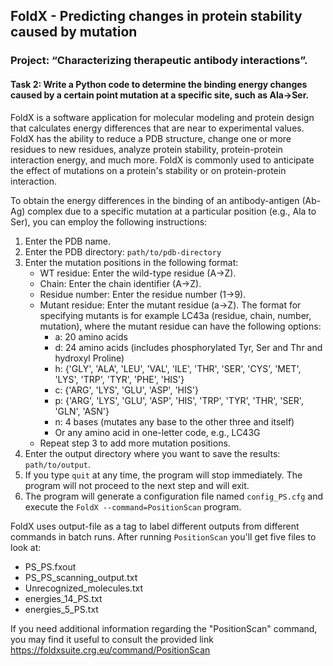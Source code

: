 ## FoldX - Predicting changes in protein stability caused by mutation 

### Project: “Characterizing therapeutic antibody interactions”.

#### Task 2: Write a Python code to determine the binding energy changes caused by a certain point mutation at a specific site, such as Ala->Ser. 

FoldX is a software application for molecular modeling and protein design that calculates energy differences that are near to experimental values. FoldX has the ability to reduce a PDB structure, change one or more residues to new residues, analyze protein stability, protein-protein interaction energy, and much more. FoldX is commonly used to anticipate the effect of mutations on a protein's stability or on protein-protein interaction.

To obtain the energy differences in the binding of an antibody-antigen (Ab-Ag) complex due to a specific mutation at a particular position (e.g., Ala to Ser), you can employ the following instructions:
1. Enter the PDB name.
2. Enter the PDB directory: `path/to/pdb-directory`
3. Enter the mutation positions in the following format:
   - WT residue: Enter the wild-type residue (A->Z).
   - Chain: Enter the chain identifier (A->Z).
   - Residue number: Enter the residue number (1->9).
   - Mutant residue: Enter the mutant residue (a->Z).
     The format for specifying mutants is for example LC43a (residue, chain, number, mutation),
     where the mutant residue can have the following options:
     + a: 20 amino acids
     + d: 24 amino acids (includes phosphorylated Tyr, Ser and Thr and hydroxyl Proline)
     + h: {'GLY', 'ALA', 'LEU', 'VAL', 'ILE', 'THR', 'SER', 'CYS', 'MET', 'LYS', 'TRP', 'TYR', 'PHE', 'HIS'}
     + c: {'ARG', 'LYS', 'GLU', 'ASP', 'HIS'}
     + p: {'ARG', 'LYS', 'GLU', 'ASP', 'HIS', 'TRP', 'TYR', 'THR', 'SER', 'GLN', 'ASN'}
     + n: 4 bases (mutates any base to the other three and itself)
     + Or any amino acid in one-letter code, e.g., LC43G
   - Repeat step 3 to add more mutation positions.
4. Enter the output directory where you want to save the results: `path/to/output`.
5. If you type `quit` at any time, the program will stop immediately.
   The program will not proceed to the next step and will exit.
6. The program will generate a configuration file named `config_PS.cfg` and execute the `FoldX --command=PositionScan` program.

FoldX uses output-file as a tag to label different outputs from different commands in batch runs. After running `PositionScan` you'll get five files to look at:
- PS_PS.fxout
- PS_PS_scanning_output.txt
- Unrecognized_molecules.txt
- energies_14_PS.txt
- energies_5_PS.txt

If you need additional information regarding the "PositionScan" command, you may find it useful to consult the provided link
https://foldxsuite.crg.eu/command/PositionScan
